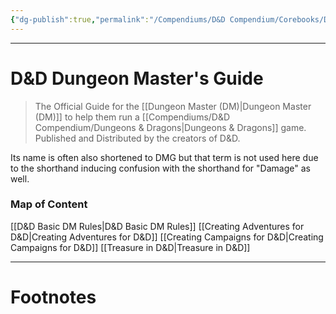 ```yaml
---
{"dg-publish":true,"permalink":"/Compendiums/D&D Compendium/Corebooks/D&D Dungeon Master's Guide/","tags":["TTRPG"]}
---
```



---
# D&D Dungeon Master's Guide
> The Official Guide for the [[Dungeon Master (DM)\|Dungeon Master (DM)]] to help them run a [[Compendiums/D&D Compendium/Dungeons & Dragons\|Dungeons & Dragons]] game. Published and Distributed by the creators of D&D.

Its name is often also shortened to DMG but that term is not used here due to the shorthand inducing confusion with the shorthand for "Damage" as well.

### Map of Content
[[D&D Basic DM Rules\|D&D Basic DM Rules]]
[[Creating Adventures for D&D\|Creating Adventures for D&D]]
[[Creating Campaigns for D&D\|Creating Campaigns for D&D]]
[[Treasure in D&D\|Treasure in D&D]]

---
# Footnotes